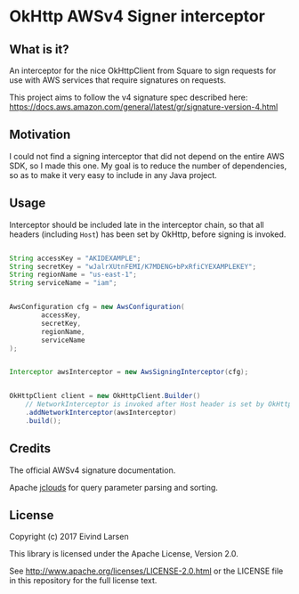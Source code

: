 # OkHttp AWSv4 Signer interceptor

## What is it?

An interceptor for the nice OkHttpClient from Square to sign requests for use with AWS services that require signatures on requests.

This project aims to follow the v4 signature spec described here: https://docs.aws.amazon.com/general/latest/gr/signature-version-4.html


## Motivation

I could not find a signing interceptor that did not depend on the entire AWS SDK, so I made this one.
My goal is to reduce the number of dependencies, so as to make it very easy to include in any Java project.


## Usage

Interceptor should be included late in the interceptor chain, so that all headers (including `Host`) has been set by OkHttp,
before signing is invoked.

```java

String accessKey = "AKIDEXAMPLE";
String secretKey = "wJalrXUtnFEMI/K7MDENG+bPxRfiCYEXAMPLEKEY";
String regionName = "us-east-1";
String serviceName = "iam";


AwsConfiguration cfg = new AwsConfiguration(
        accessKey,
        secretKey,
        regionName,
        serviceName
);


Interceptor awsInterceptor = new AwsSigningInterceptor(cfg);


OkHttpClient client = new OkHttpClient.Builder()
    // NetworkInterceptor is invoked after Host header is set by OkHttpClient, so use this
    .addNetworkInterceptor(awsInterceptor)
    .build();

```

## Credits

The official AWSv4 signature documentation.

Apache [jclouds](https://github.com/jclouds/jclouds) for query parameter parsing and sorting.

## License

Copyright (c) 2017 Eivind Larsen

This library is licensed under the Apache License, Version 2.0.

See http://www.apache.org/licenses/LICENSE-2.0.html or the LICENSE file in this repository for the full license text.

